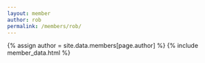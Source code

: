 ```yaml
---
layout: member
author: rob
permalink: /members/rob/
---
```


{% assign author = site.data.members[page.author] %}
{% include member_data.html %}